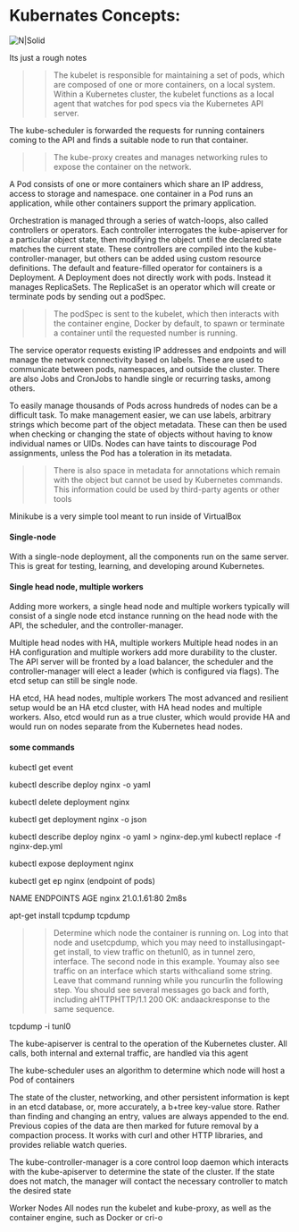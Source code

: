 # Kubernates Concepts:
![N|Solid](https://i.ibb.co/QcVg3gb/circle-cropped.png)

Its just a rough notes

>> The kubelet is responsible for maintaining a set of pods, which are composed of one or more containers, on a local system. Within a Kubernetes cluster, the kubelet functions as a local agent that watches for pod specs via the Kubernetes API server.

The kube-scheduler is forwarded the requests for running containers coming to the API and finds a suitable node to run that container.

>> The kube-proxy creates and manages networking rules to expose the container on the network.

A Pod consists of one or more containers which share an IP address, access to storage and namespace.
one container in a Pod runs an application, while other containers support the primary application.

Orchestration is managed through a series of watch-loops, also called controllers or operators. Each controller interrogates the kube-apiserver for a particular object state, then modifying the object until the declared state matches the current state. These controllers are compiled into the kube-controller-manager, but others can be added using custom resource definitions. The default and feature-filled operator for containers is a Deployment. A Deployment does not directly work with pods. Instead it manages ReplicaSets. The ReplicaSet is an operator which will create or terminate pods by sending out a podSpec. 

>> The podSpec is sent to the kubelet, which then interacts with the container engine, Docker by default, to spawn or terminate a container until the requested number is running.

The service operator requests existing IP addresses and endpoints and will manage the network connectivity based on labels. These are used to communicate between pods, namespaces, and outside the cluster. There are also Jobs and CronJobs to handle single or recurring tasks, among others.

To easily manage thousands of Pods across hundreds of nodes can be a difficult task. To make management easier, we can use labels, arbitrary strings which become part of the object metadata. These can then be used when checking or changing the state of objects without having to know individual names or UIDs. Nodes can have taints to discourage Pod assignments, unless the Pod has a toleration in its metadata.

>> There is also space in metadata for annotations which remain with the object but cannot be used by Kubernetes commands. This information could be used by third-party agents or other tools

Minikube is a very simple tool meant to run inside of VirtualBox


#### Single-node
With a single-node deployment, all the components run on the same server. This is great for testing, learning, and developing around Kubernetes.

#### Single head node, multiple workers
Adding more workers, a single head node and multiple workers typically will consist of a single node etcd instance running on the head node with the API, the scheduler, and the controller-manager.

Multiple head nodes with HA, multiple workers
Multiple head nodes in an HA configuration and multiple workers add more durability to the cluster. The API server will be fronted by a load balancer, the scheduler and the controller-manager will elect a leader (which is configured via flags). The etcd setup can still be single node.

HA etcd, HA head nodes, multiple workers
The most advanced and resilient setup would be an HA etcd cluster, with HA head nodes and multiple workers. Also, etcd would run as a true cluster, which would provide HA and would run on nodes separate from the Kubernetes head nodes.

#### some commands
kubectl get event

kubectl describe deploy nginx -o yaml

kubectl delete deployment nginx

kubectl get deployment nginx -o json

kubectl describe deploy nginx -o yaml > nginx-dep.yml
kubectl replace -f nginx-dep.yml

kubectl expose deployment nginx

kubectl get ep nginx (endpoint of pods)

NAME    ENDPOINTS      AGE
nginx   21.0.1.61:80   2m8s

apt-get install tcpdump
tcpdump
>> Determine which node the container is running on. Log into that node and usetcpdump, which you may need to installusingapt-get install, to view traffic on thetunl0, as in tunnel zero, interface.  The second node in this example.  Youmay also see traffic on an interface which starts withcaliand some string. Leave that command running while you runcurlin the following step. You should see several messages go back and forth, including aHTTPHTTP/1.1 200 OK: andaackresponse to the same sequence.

tcpdump -i tunl0


The kube-apiserver is central to the operation of the Kubernetes cluster. All calls, both internal and external traffic, are handled via this agent

The kube-scheduler uses an algorithm to determine which node will host a Pod of containers

The state of the cluster, networking, and other persistent information is kept in an etcd database, or, more accurately, a b+tree key-value store. Rather than finding and changing an entry, values are always appended to the end. Previous copies of the data are then marked for future removal by a compaction process. It works with curl and other HTTP libraries, and provides reliable watch queries.


The kube-controller-manager is a core control loop daemon which interacts with the kube-apiserver to determine the state of the cluster. If the state does not match, the manager will contact the necessary controller to match the desired state

Worker Nodes
All nodes run the kubelet and kube-proxy, as well as the container engine, such as Docker or cri-o
